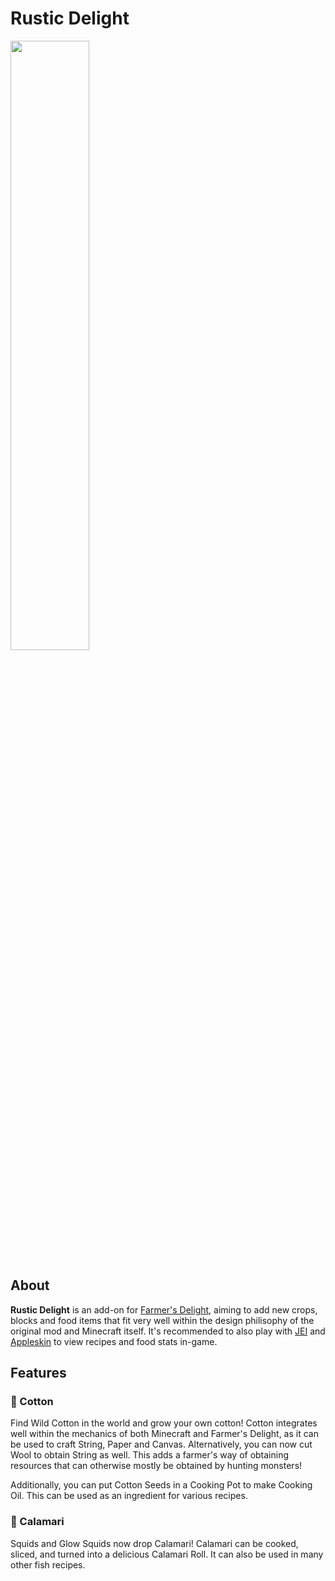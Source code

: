 # Rustic Delight

<img src="https://imgur.com/AqMCmwC.png" width="50%">

## About

**Rustic Delight** is an add-on for <a href="https://www.curseforge.com/minecraft/mc-mods/farmers-delight">Farmer's Delight</a>, aiming to add new crops, blocks and food items that fit very well within the design philisophy of the original mod and Minecraft itself.
It's recommended to also play with <a href="https://www.curseforge.com/minecraft/mc-mods/jei">JEI</a> and <a href="https://www.curseforge.com/minecraft/mc-mods/appleskin">Appleskin</a> to view recipes and food stats in-game.

##  Features
### 🌼 Cotton
Find Wild Cotton in the world and grow your own cotton! Cotton integrates well within the mechanics of both Minecraft and Farmer's Delight, as it can be used to craft String, Paper and Canvas.
Alternatively, you can now cut Wool to obtain String as well. This adds a farmer's way of obtaining resources that can otherwise mostly be obtained by hunting monsters! 

Additionally, you can put Cotton Seeds in a Cooking Pot to make Cooking Oil. This can be used as an ingredient for various recipes.


### 🦑 Calamari
Squids and Glow Squids now drop Calamari! Calamari can be cooked, sliced, and turned into a delicious Calamari Roll. It can also be used in many other fish recipes.

